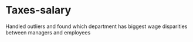 # Taxes-salary
Handled outliers and found which department has  biggest wage disparities between managers and employees
